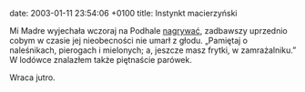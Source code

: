 date: 2003-01-11 23:54:06 +0100
title: Instynkt macierzyński

Mi Madre wyjechała wczoraj na Podhale [nagrywać](http://www.radio.com.pl/rckl/ 'Radiowe Centrum Kultury Ludowej'), zadbawszy uprzednio cobym w czasie jej nieobecności nie umarł z głodu. „Pamiętaj o naleśnikach, pierogach i mielonych; a, jeszcze masz frytki, w zamrażalniku.” W lodówce znalazłem także piętnaście parówek.

Wraca jutro.
